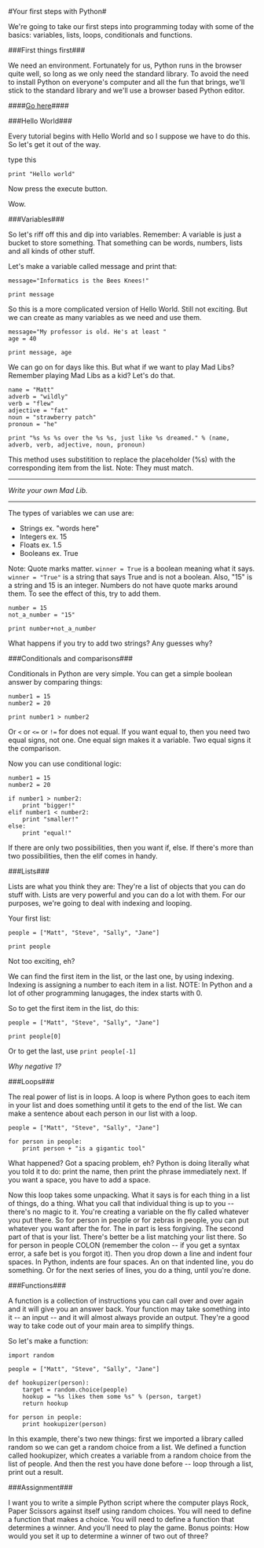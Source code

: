 #Your first steps with Python#

We're going to take our first steps into programming today with some of the basics: variables, lists, loops, conditionals and functions.


###First things first###

We need an environment. Fortunately for us, Python runs in the browser quite well, so long as we only need the standard library. To avoid the need to install Python on everyone's computer and all the fun that brings, we'll stick to the standard library and we'll use a browser based Python editor. 

####[Go here](http://www.tutorialspoint.com/execute_python_online.php)####

###Hello World###

Every tutorial begins with Hello World and so I suppose we have to do this. So let's get it out of the way. 

type this

`print "Hello world"`

Now press the execute button.

Wow. 

###Variables###

So let's riff off this and dip into variables. Remember: A variable is just a bucket to store something. That something can be words, numbers, lists and all kinds of other stuff. 

Let's make a variable called message and print that:

	message="Informatics is the Bees Knees!"

	print message

So this is a more complicated version of Hello World. Still not exciting. But we can create as many variables as we need and use them. 

	message="My professor is old. He's at least "
	age = 40
	
	print message, age

We can go on for days like this. But what if we want to play Mad Libs? Remember playing Mad Libs as a kid? Let's do that.

	name = "Matt"
	adverb = "wildly"
	verb = "flew"
	adjective = "fat"
    noun = "strawberry patch"
	pronoun = "he"
	
	print "%s %s %s over the %s %s, just like %s dreamed." % (name, adverb, verb, adjective, noun, pronoun)

This method uses substitition to replace the placeholder (%s) with the corresponding item from the list. Note: They must match.

---
*Write your own Mad Lib.*

---

The types of variables we can use are:

* Strings ex. "words here"
* Integers ex. 15
* Floats ex. 1.5
* Booleans ex. True

Note: Quote marks matter. `winner = True` is a boolean meaning what it says. `winner = "True"` is a string that says True and is not a boolean. Also, "15" is a string and 15 is an integer. Numbers do not have quote marks around them. To see the effect of this, try to add them.

	number = 15
	not_a_number = "15"
	
	print number+not_a_number 

What happens if you try to add two strings? Any guesses why?

###Conditionals and comparisons###

Conditionals in Python are very simple. You can get a simple boolean answer by comparing things:

	number1 = 15
	number2 = 20

	print number1 > number2
	
Or `<` or `<=` or `!=` for does not equal. If you want equal to, then you need two equal signs, not one. One equal sign makes it a variable. Two equal signs it the comparison.

Now you can use conditional logic:

	number1 = 15
	number2 = 20

	if number1 > number2:
		print "bigger!"
	elif number1 < number2:
		print "smaller!"
	else:
		print "equal!"
		
If there are only two possibilities, then you want if, else. If there's more than two possibilities, then the elif comes in handy.

###Lists###

Lists are what you think they are: They're a list of objects that you can do stuff with. Lists are very powerful and you can do a lot with them. For our purposes, we're going to deal with indexing and looping.

Your first list:

	people = ["Matt", "Steve", "Sally", "Jane"]
	
	print people
	
Not too exciting, eh?

We can find the first item in the list, or the last one, by using indexing. Indexing is assigning a number to each item in a list. NOTE: In Python and a lot of other programming lanugages, the index starts with 0. 

So to get the first item in the list, do this:

	people = ["Matt", "Steve", "Sally", "Jane"]
	
	print people[0]

Or to get the last, use `print people[-1]`

*Why negative 1?*

###Loops###

The real power of list is in loops. A loop is where Python goes to each item in your list and does something until it gets to the end of the list. We can make a sentence about each person in our list with a loop.

	people = ["Matt", "Steve", "Sally", "Jane"]
	
	for person in people:
		print person + "is a gigantic tool"
		
What happened? Got a spacing problem, eh? Python is doing literally what you told it to do: print the name, then print the phrase immediately next. If you want a space, you have to add a space.

Now this loop takes some unpacking. What it says is for each thing in a list of things, do a thing. What you call that individual thing is up to you -- there's no magic to it. You're creating a variable on the fly called whatever you put there. So for person in people or for zebras in people, you can put whatever you want after the for. The in part is less forgiving. The second part of that is your list. There's better be a list matching your list there. So for person in people COLON (remember the colon -- if you get a syntax error, a safe bet is you forgot it). Then you drop down a line and indent four spaces. In Python, indents are four spaces. An on that indented line, you do something. Or for the next series of lines, you do a thing, until you're done. 

###Functions###

A function is a collection of instructions you can call over and over again and it will give you an answer back. Your function may take something into it -- an input -- and it will almost always provide an output. They're a good way to take code out of your main area to simplify things.

So let's make a function:

	import random

	people = ["Matt", "Steve", "Sally", "Jane"]

	def hookupizer(person):
    	target = random.choice(people)
    	hookup = "%s likes them some %s" % (person, target)
    	return hookup

	for person in people:
    	print hookupizer(person)
    	
In this example, there's two new things: first we imported a library called random so we can get a random choice from a list. We defined a function called hookupizer, which creates a variable from a random choice from the list of people. And then the rest you have done before -- loop through a list, print out a result. 

###Assignment###

I want you to write a simple Python script where the computer plays Rock, Paper Scissors against itself using random choices. You will need to define a function that makes a choice. You will need to define a function that determines a winner. And you'll need to play the game. Bonus points: How would you set it up to determine a winner of two out of three?